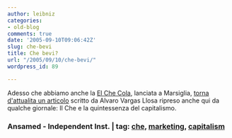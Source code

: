 ```yaml
---
author: leibniz
categories:
- old-blog
comments: true
date: '2005-09-10T09:06:42Z'
slug: che-bevi
title: Che bevi?
url: "/2005/09/10/che-bevi/"
wordpress_id: 89

---
```

Adesso che abbiamo anche la [El Che Cola](http://www.ansamed.info/ansamed/notizie/stati/francia/20050907155433612023.html), lanciata a Marsiglia, [torna d'attualita un articolo](http://www.independent.org/newsroom/article.asp?id=1535) scritto da Alvaro Vargas Llosa ripreso anche qui da qualche giornale: Il Che e la quintessenza del capitalismo.  



### Ansamed - Independent Inst. | tag: [che](http://www.technorati.com/tags/che), [marketing](http://www.technorati.com/tags/marketing), [capitalism](http://www.technorati.com/tags/capitalism)
